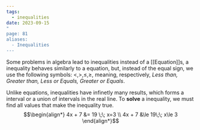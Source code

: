 ```yaml
---
tags:
  - inequalities
date: 2023-09-15
"
page: 81
aliases:
  - Inequalities
---
```

Some problems in algebra lead to inequalities instead of a [[Equation]]s, a inequality behaves similarly to a equation, but, instead of the equal sign, we use the following symbols: $\lt,\gt,\le,\ge$, meaning, respectively, *Less than, Greater than, Less or Equals, Greater or Equals*. 

Unlike equations, inequalities have infinetly many results, which forms a interval or a union of intervals in the real line. To **solve** a inequality, we must find all values that make the inequality true.
$$\begin{align*}
4x + 7 &= 19 \;\; x=3 \\
4x + 7 &\le 19\;\; x\le 3
\end{align*}$$